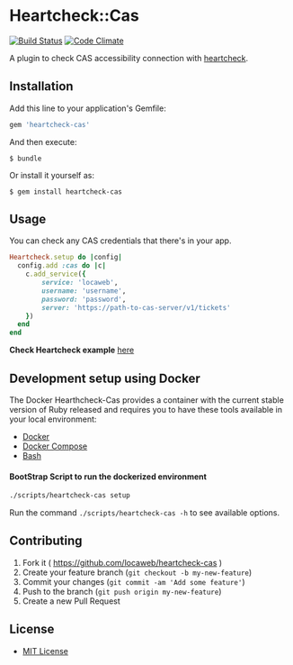 # Heartcheck::Cas

[![Build Status](https://travis-ci.org/locaweb/heartcheck-cas.svg?branch=master)](https://travis-ci.org/locaweb/heartcheck-cas)
[![Code Climate](https://codeclimate.com/github/locaweb/heartcheck-cas/badges/gpa.svg)](https://codeclimate.com/github/locaweb/heartcheck-cas)

A plugin to check CAS accessibility connection with [heartcheck](https://github.com/locaweb/heartcheck).

## Installation

Add this line to your application's Gemfile:

```ruby
gem 'heartcheck-cas'
```

And then execute:

    $ bundle

Or install it yourself as:

    $ gem install heartcheck-cas

## Usage

You can check any CAS credentials that there's in your app.

```ruby
Heartcheck.setup do |config|
  config.add :cas do |c|
    c.add_service({
        service: 'locaweb',
        username: 'username',
        password: 'password',
        server: 'https://path-to-cas-server/v1/tickets'
    })
  end
end
```

**Check Heartcheck example** [here](https://github.com/locaweb/heartcheck/blob/master/lib/heartcheck/generators/templates/config.rb)

## Development setup using Docker

The Docker Hearthcheck-Cas provides a container with the current stable version of Ruby released and requires you to have these tools available in your local environment:

-  [Docker](https://docs.docker.com/get-docker/)
-  [Docker Compose](https://docs.docker.com/compose/install/)
-  [Bash](https://www.gnu.org/software/bash/)

#### BootStrap Script to run the dockerized environment

 ```bash
 ./scripts/heartcheck-cas setup
 ```

 Run the command `./scripts/heartcheck-cas -h` to see available options.

## Contributing

1. Fork it ( https://github.com/locaweb/heartcheck-cas )
2. Create your feature branch (`git checkout -b my-new-feature`)
3. Commit your changes (`git commit -am 'Add some feature'`)
4. Push to the branch (`git push origin my-new-feature`)
5. Create a new Pull Request

## License

*  [MIT License](https://github.com/locaweb/heartcheck-cas/blob/master/LICENSE.txt)
